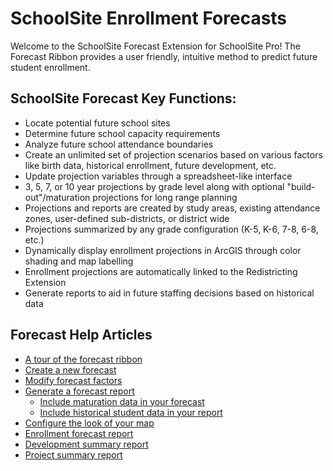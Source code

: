 # SchoolSite Enrollment Forecasts
Welcome to the SchoolSite Forecast Extension for SchoolSite Pro! The Forecast Ribbon provides a user friendly, intuitive method to predict future student enrollment.

## SchoolSite Forecast Key Functions:
* Locate potential future school sites
* Determine future school capacity requirements
* Analyze future school attendance boundaries
* Create an unlimited set of projection scenarios based on various factors like birth data, historical enrollment, future development, etc.
* Update projection variables through a spreadsheet-like interface
* 3, 5, 7, or 10 year projections by grade level along with optional "build-out"/maturation projections for long range planning
* Projections and reports are created by study areas, existing attendance zones, user-defined sub-districts, or district wide
* Projections summarized by any grade configuration (K-5, K-6, 7-8, 6-8, etc.)
* Dynamically display enrollment projections in ArcGIS through color shading and map labelling
* Enrollment projections are automatically linked to the Redistricting Extension
* Generate reports to aid in future staffing decisions based on historical data

## Forecast Help Articles
- [A tour of the forecast ribbon](briefTour/index.md)
- [Create a new forecast](createForecast/createForecast.md)
- [Modify forecast factors](modifyingFactors/index.md)
- [Generate a forecast report](forecastProperties/forecastReports.md)
  - [Include maturation data in your forecast](maturation/index.md)
  - [Include historical student data in your report](historical/index.md)
- [Configure the look of your map](mapDisplay/index.md)
- [Enrollment forecast report](enrollmentForecasts/aboutEnrollment.md)
- [Development summary report](developmentSummary/index.md)
- [Project summary report](projectSummary/index.md)
